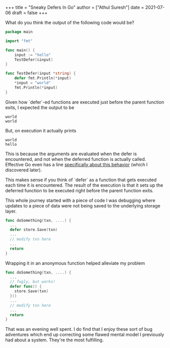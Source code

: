 +++
title = "Sneaky Defers In Go"
author = ["Athul Suresh"]
date = 2021-07-06
draft = false
+++

What do you think the output of the following code would be?

```go
package main

import "fmt"

func main() {
	input := "hello"
	TestDefer(&input)
}

func TestDefer(input *string) {
	defer fmt.Println(*input)
	*input = "world"
	fmt.Println(*input)
}
```

Given how \`defer\`-ed functions are executed just before the parent function exits, I expected the output to be

```nil
world
world
```

But, on execution it actually prints

```nil
world
hello
```

This is because the arguments are evaluated when the defer is encountered, and not when the deferred function is actually called. Effective Go even has a line [specifically about this behavior](https://golang.org/doc/effective_go#defer) (which I discovered later).

This makes sense if you think of \`defer\` as a function that gets executed each time it is encountered. The result of the execution is that it sets up the deferred function to be executed right before the parent function exits.

This whole journey started with a piece of code I was debugging where updates to a piece of data were not being saved to the underlying storage layer.

```go
func doSomething(txn, ....) {
  ...
  defer store.Save(txn)
  ...
  // modify txn here
  ...
  return
}
```

Wrapping it in an anonymous function helped alleviate my problem

```go
func doSomething(txn, ....) {
  ...
  // fugly, but works!
  defer func() {
    store.Save(txn)
  }()
  ...
  // modify txn here
  ...
  return
}
```

That was an evening well spent. I do find that I enjoy these sort of bug adventures which end up correcting some flawed mental model I previously had about a system. They're the most fulfilling.
